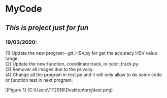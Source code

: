 # MyCode
## *This is project just for fun*

### **19/03/2020:**  
(1) Update the new program--git_HSV.py for get the accuracy HSV value range.  
(2) Update the new function, coordinate track, in color_track.py.  
(3) Remover all images due to the privacy.  
(4) Change all the program in test.py and it will only allow to do some code or function test in next program.  

![Figure 1] (C:\Users\TF2016\Desktop\proj\test.png)